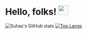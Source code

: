 # Hello, folks! <img src="https://raw.githubusercontent.com/MartinHeinz/MartinHeinz/master/wave.gif" width="30px">

![Suhas's GitHub stats](https://github-readme-stats.vercel.app/api?username=suhasrkms&hide=contribs&show_icons=true)
[![Top Langs](https://github-readme-stats.vercel.app/api/top-langs/?username=suhasrkms&layout=compact)](https://github.com/anuraghazra/github-readme-stats)

<!-- - 🔭 I’m currently working on ...
- 🌱 I’m currently learning ...
- 👯 I’m looking to collaborate on ...
- 🤔 I’m looking for help with ...
- 💬 Ask me about ...
- 📫 How to reach me: ...
- 😄 Pronouns: ...
- ⚡ Fun fact: ...
 -->

